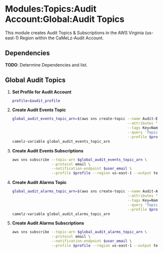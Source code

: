 # Modules:Topics:Audit Account:Global:Audit Topics

This module creates Audit Topics & Subscriptions in the AWS Virginia (us-east-1) Region within the
CaMeLz-Audit Account.

## Dependencies

**TODO**: Determine Dependencies and list.

## Global Audit Topics

1. **Set Profile for Audit Account**

    ```bash
    profile=$audit_profile
    ```

1. **Create Audit Events Topic**

    ```bash
    global_audit_events_topic_arn=$(aws sns create-topic --name Audit-Events \
                                                         --attributes "DisplayName=CMLA Events" \
                                                         --tags Key=Name,Value=Audit-Events-Topic Key=Company,Value=CaMeLz Key=Environment,Value=Audit \
                                                         --query 'TopicArn' \
                                                         --profile $profile --region us-east-1 --output text)
    camelz-variable global_audit_events_topic_arn
    ```

1. **Create Audit Events Subscriptions**

    ```bash
    aws sns subscribe --topic-arn $global_audit_events_topic_arn \
                      --protocol email \
                      --notification-endpoint $user_email \
                      --profile $profile --region us-east-1 --output text
    ```

1. **Create Audit Alarms Topic**

    ```bash
    global_audit_alarms_topic_arn=$(aws sns create-topic --name Audit-Alarms \
                                                         --attributes "DisplayName=CMLA Alarms" \
                                                         --tags Key=Name,Value=Audit-Alarms-Topic Key=Company,Value=CaMeLz Key=Environment,Value=Audit \
                                                         --query 'TopicArn' \
                                                         --profile $profile --region us-east-1 --output text)
    camelz-variable global_audit_alarms_topic_arn
    ```

1. **Create Audit Alarms Subscriptions**

    ```bash
    aws sns subscribe --topic-arn $global_audit_alarms_topic_arn \
                      --protocol email \
                      --notification-endpoint $user_email \
                      --profile $profile --region us-east-1 --output text
    ```
